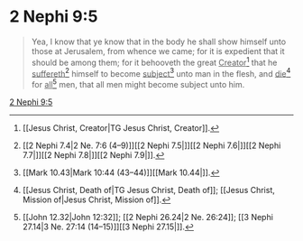 # 2 Nephi 9:5

> Yea, I know that ye know that in the body he shall show himself unto those at Jerusalem, from whence we came; for it is expedient that it should be among them; for it behooveth the great <u>Creator</u>[^a] that he <u>suffereth</u>[^b] himself to become <u>subject</u>[^c] unto man in the flesh, and <u>die</u>[^d] for <u>all</u>[^e] men, that all men might become subject unto him.

[2 Nephi 9:5](https://www.churchofjesuschrist.org/study/scriptures/bofm/2-ne/9?lang=eng&id=p5#p5)


[^a]: [[Jesus Christ, Creator|TG Jesus Christ, Creator]].  
[^b]: [[2 Nephi 7.4|2 Ne. 7:6 (4–9)]][[2 Nephi 7.5|]][[2 Nephi 7.6|]][[2 Nephi 7.7|]][[2 Nephi 7.8|]][[2 Nephi 7.9|]].  
[^c]: [[Mark 10.43|Mark 10:44 (43–44)]][[Mark 10.44|]].  
[^d]: [[Jesus Christ, Death of|TG Jesus Christ, Death of]]; [[Jesus Christ, Mission of|Jesus Christ, Mission of]].  
[^e]: [[John 12.32|John 12:32]]; [[2 Nephi 26.24|2 Ne. 26:24]]; [[3 Nephi 27.14|3 Ne. 27:14 (14–15)]][[3 Nephi 27.15|]].  
